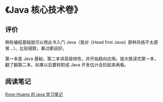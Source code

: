# 《Java 核心技术卷》

## 评价

稍有编程基础就可以用此书入门 Java（我对《Head first Java》那种风格不太感冒...）。比较细致，看过都说好。

第一本是 Java 基础，第二本讲高级特性，并开始趋向应用。我大致读完第一本，翻了翻第二本。如果以后要转职成 Java 开发估计会捡起来再看。

## 阅读笔记

[Kyon Huang 的 java 学习笔记](https://github.com/bighuang624/JAVALearningNotes)